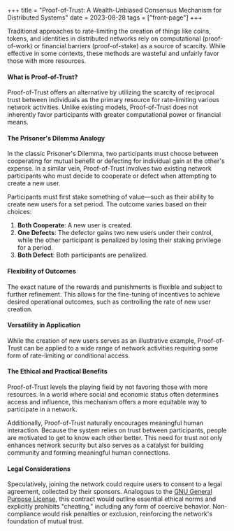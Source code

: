 +++
title = "Proof-of-Trust: A Wealth-Unbiased Consensus Mechanism for Distributed Systems"
date = 2023-08-28
tags = ["front-page"]
+++

Traditional approaches to rate-limiting the creation of things like coins, tokens, and identities in distributed
networks rely on computational (proof-of-work) or financial barriers (proof-of-stake) as a source of scarcity. While
effective in some contexts, these methods are wasteful and unfairly favor those with more resources.

#### What is Proof-of-Trust?

Proof-of-Trust offers an alternative by utilizing the scarcity of reciprocal trust between individuals as the primary
resource for rate-limiting various network activities. Unlike existing models, Proof-of-Trust does not inherently favor
participants with greater computational power or financial means.

#### The Prisoner's Dilemma Analogy

In the classic Prisoner's Dilemma, two participants must choose between cooperating for mutual benefit or defecting for
individual gain at the other's expense. In a similar vein, Proof-of-Trust involves two existing network participants who
must decide to cooperate or defect when attempting to create a new user.

Participants must first stake something of value—such as their ability to create new users for a set period. The outcome
varies based on their choices:

1. **Both Cooperate**: A new user is created.
2. **One Defects**: The defector gains two new users under their control, while the other participant is penalized by
   losing their staking privilege for a period.
3. **Both Defect**: Both participants are penalized.

#### Flexibility of Outcomes

The exact nature of the rewards and punishments is flexible and subject to further refinement. This allows for the
fine-tuning of incentives to achieve desired operational outcomes, such as controlling the rate of new user creation.

#### Versatility in Application

While the creation of new users serves as an illustrative example, Proof-of-Trust can be applied to a wide range of
network activities requiring some form of rate-limiting or conditional access.

#### The Ethical and Practical Benefits

Proof-of-Trust levels the playing field by not favoring those with more resources. In a world where social and economic
status often determines access and influence, this mechanism offers a more equitable way to participate in a network.

Additionally, Proof-of-Trust naturally encourages meaningful human interaction. Because the system relies on trust
between participants, people are motivated to get to know each other better. This need for trust not only enhances
network security but also serves as a catalyst for building community and forming meaningful human connections.

#### Legal Considerations

Speculatively, joining the network could require users to consent to a legal agreement, collected by their sponsors.
Analogous to the [GNU General Purpose License](https://en.wikipedia.org/wiki/GNU_General_Public_License), this contract
would outline essential ethical norms and explicitly prohibits "cheating," including any form of coercive behavior.
Non-compliance would risk penalties or exclusion, reinforcing the network's foundation of mutual trust.
